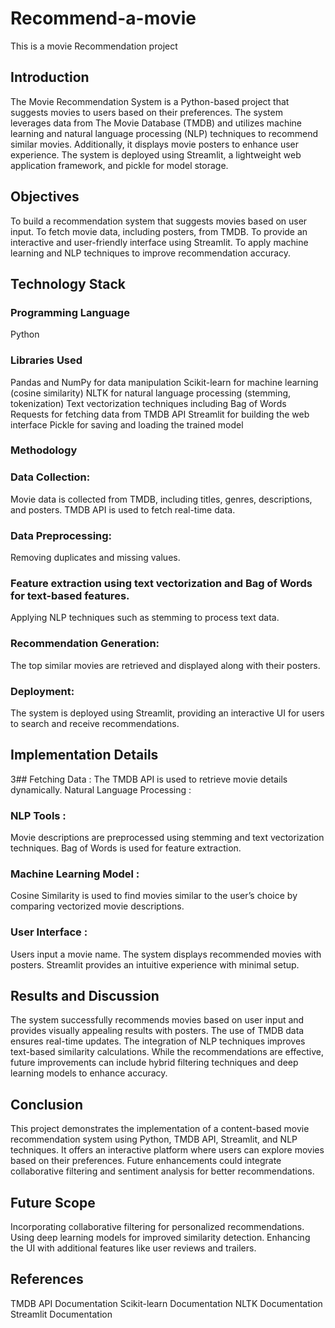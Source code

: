 # Recommend-a-movie
This is a movie Recommendation project

## Introduction
 The Movie Recommendation System is a Python-based project that suggests movies to users based on their preferences. 
The system leverages data from The Movie Database (TMDB) and utilizes machine learning and natural language processing (NLP) techniques to recommend similar movies. 
Additionally, it displays movie posters to enhance user experience. 
The system is deployed using Streamlit, a lightweight web application framework, and pickle for model storage.

## Objectives
To build a recommendation system that suggests movies based on user input.
To fetch movie data, including posters, from TMDB.
To provide an interactive and user-friendly interface using Streamlit.
To apply machine learning and NLP techniques to improve recommendation accuracy.



## Technology Stack
### Programming Language  
 Python
### Libraries Used
Pandas and NumPy for data manipulation
Scikit-learn for machine learning (cosine similarity)
NLTK for natural language processing (stemming, tokenization)
Text vectorization techniques including Bag of Words
Requests for fetching data from TMDB API
Streamlit for building the web interface
Pickle for saving and loading the trained model
### Methodology
### Data Collection:
Movie data is collected from TMDB, including titles, genres, descriptions, and posters.
TMDB API is used to fetch real-time data.
### Data Preprocessing:
Removing duplicates and missing values.
### Feature extraction using  text vectorization and Bag of Words for text-based features.
Applying NLP techniques such as stemming to process text data.
### Recommendation Generation:
The top similar movies are retrieved and displayed along with their posters.
### Deployment:
The system is deployed using Streamlit, providing an interactive UI for users to search and receive recommendations.

 ## Implementation Details
3## Fetching Data : 
The TMDB API is used to retrieve movie details dynamically.
Natural Language Processing : 
### NLP Tools :
Movie descriptions are preprocessed using stemming and text vectorization techniques.
Bag of Words is used for feature extraction.
### Machine Learning Model : 
 Cosine Similarity is used to find movies similar to the user’s choice by comparing vectorized movie descriptions.
### User Interface :
Users input a movie name.
The system displays recommended movies with posters.
Streamlit provides an intuitive experience with minimal setup.

## Results and Discussion
 The system successfully recommends movies based on user input and provides visually appealing results with posters. The use of TMDB data ensures real-time updates. The integration of NLP techniques improves text-based similarity calculations. While the recommendations are effective, future improvements can include hybrid filtering techniques and deep learning models to enhance accuracy.

## Conclusion 
This project demonstrates the implementation of a content-based movie recommendation system using Python, TMDB API, Streamlit, and NLP techniques.
 It offers an interactive platform where users can explore movies based on their preferences. 
Future enhancements could integrate collaborative filtering and sentiment analysis for better recommendations.

## Future Scope
Incorporating collaborative filtering for personalized recommendations.
Using deep learning models for improved similarity detection.
Enhancing the UI with additional features like user reviews and trailers.

## References
TMDB API Documentation
Scikit-learn Documentation
NLTK Documentation
Streamlit Documentation



